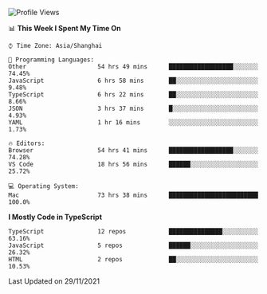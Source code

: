 <!--START_SECTION:waka-->
![Profile Views](http://img.shields.io/badge/Profile%20Views-0-blue)

📊 **This Week I Spent My Time On** 

```text
⌚︎ Time Zone: Asia/Shanghai

💬 Programming Languages: 
Other                    54 hrs 49 mins      ██████████████████░░░░░░░   74.45% 
JavaScript               6 hrs 58 mins       ██░░░░░░░░░░░░░░░░░░░░░░░   9.48% 
TypeScript               6 hrs 22 mins       ██░░░░░░░░░░░░░░░░░░░░░░░   8.66% 
JSON                     3 hrs 37 mins       █░░░░░░░░░░░░░░░░░░░░░░░░   4.93% 
YAML                     1 hr 16 mins        ░░░░░░░░░░░░░░░░░░░░░░░░░   1.73%

🔥 Editors: 
Browser                  54 hrs 41 mins      ██████████████████░░░░░░░   74.28% 
VS Code                  18 hrs 56 mins      ██████░░░░░░░░░░░░░░░░░░░   25.72%

💻 Operating System: 
Mac                      73 hrs 38 mins      █████████████████████████   100.0%

```

**I Mostly Code in TypeScript** 

```text
TypeScript               12 repos            ███████████████░░░░░░░░░░   63.16% 
JavaScript               5 repos             ██████░░░░░░░░░░░░░░░░░░░   26.32% 
HTML                     2 repos             ██░░░░░░░░░░░░░░░░░░░░░░░   10.53%

```



 Last Updated on 29/11/2021
<!--END_SECTION:waka-->
